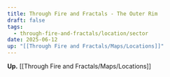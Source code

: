 ```yaml
---
title: Through Fire and Fractals - The Outer Rim
draft: false
tags:
  - through-fire-and-fractals/location/sector
date: 2025-06-12
up: "[[Through Fire and Fractals/Maps/Locations]]"
---
```

**Up.** [[Through Fire and Fractals/Maps/Locations]]